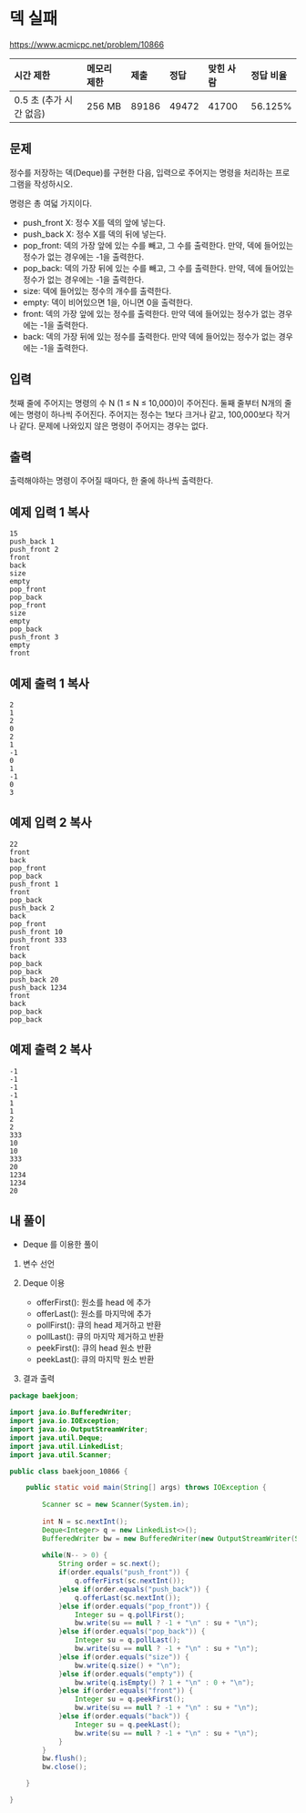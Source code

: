 # 덱 실패

 https://www.acmicpc.net/problem/10866

| 시간 제한               | 메모리 제한 | 제출  | 정답  | 맞힌 사람 | 정답 비율 |
| :---------------------- | :---------- | :---- | :---- | :-------- | :-------- |
| 0.5 초 (추가 시간 없음) | 256 MB      | 89186 | 49472 | 41700     | 56.125%   |

## 문제

정수를 저장하는 덱(Deque)를 구현한 다음, 입력으로 주어지는 명령을 처리하는 프로그램을 작성하시오.

명령은 총 여덟 가지이다.

- push_front X: 정수 X를 덱의 앞에 넣는다.
- push_back X: 정수 X를 덱의 뒤에 넣는다.
- pop_front: 덱의 가장 앞에 있는 수를 빼고, 그 수를 출력한다. 만약, 덱에 들어있는 정수가 없는 경우에는 -1을 출력한다.
- pop_back: 덱의 가장 뒤에 있는 수를 빼고, 그 수를 출력한다. 만약, 덱에 들어있는 정수가 없는 경우에는 -1을 출력한다.
- size: 덱에 들어있는 정수의 개수를 출력한다.
- empty: 덱이 비어있으면 1을, 아니면 0을 출력한다.
- front: 덱의 가장 앞에 있는 정수를 출력한다. 만약 덱에 들어있는 정수가 없는 경우에는 -1을 출력한다.
- back: 덱의 가장 뒤에 있는 정수를 출력한다. 만약 덱에 들어있는 정수가 없는 경우에는 -1을 출력한다.

## 입력

첫째 줄에 주어지는 명령의 수 N (1 ≤ N ≤ 10,000)이 주어진다. 둘째 줄부터 N개의 줄에는 명령이 하나씩 주어진다. 주어지는 정수는 1보다 크거나 같고, 100,000보다 작거나 같다. 문제에 나와있지 않은 명령이 주어지는 경우는 없다.

## 출력

출력해야하는 명령이 주어질 때마다, 한 줄에 하나씩 출력한다.

## 예제 입력 1 복사

```
15
push_back 1
push_front 2
front
back
size
empty
pop_front
pop_back
pop_front
size
empty
pop_back
push_front 3
empty
front
```

## 예제 출력 1 복사

```
2
1
2
0
2
1
-1
0
1
-1
0
3
```

## 예제 입력 2 복사

```
22
front
back
pop_front
pop_back
push_front 1
front
pop_back
push_back 2
back
pop_front
push_front 10
push_front 333
front
back
pop_back
pop_back
push_back 20
push_back 1234
front
back
pop_back
pop_back
```

## 예제 출력 2 복사

```
-1
-1
-1
-1
1
1
2
2
333
10
10
333
20
1234
1234
20
```



## 내 풀이

* Deque 를 이용한 풀이

1. 변수 선언
2. Deque 이용
   * offerFirst(): 원소를 head 에 추가
   * offerLast(): 원소를 마지막에 추가
   * pollFirst(): 큐의 head 제거하고 반환
   * pollLast(): 큐의 마지막 제거하고 반환
   * peekFirst(): 큐의 head 원소 반환
   * peekLast(): 큐의 마지막 원소 반환

3. 결과 출력

```java
package baekjoon;

import java.io.BufferedWriter;
import java.io.IOException;
import java.io.OutputStreamWriter;
import java.util.Deque;
import java.util.LinkedList;
import java.util.Scanner;

public class baekjoon_10866 {

	public static void main(String[] args) throws IOException {
		
		Scanner sc = new Scanner(System.in);
		
		int N = sc.nextInt();
		Deque<Integer> q = new LinkedList<>();
		BufferedWriter bw = new BufferedWriter(new OutputStreamWriter(System.out));
		
		while(N-- > 0) {
			String order = sc.next();
			if(order.equals("push_front")) {
				q.offerFirst(sc.nextInt());
			}else if(order.equals("push_back")) {
				q.offerLast(sc.nextInt());
			}else if(order.equals("pop_front")) {
				Integer su = q.pollFirst();
				bw.write(su == null ? -1 + "\n" : su + "\n");
			}else if(order.equals("pop_back")) {
				Integer su = q.pollLast();
				bw.write(su == null ? -1 + "\n" : su + "\n");
			}else if(order.equals("size")) {
				bw.write(q.size() + "\n");
			}else if(order.equals("empty")) {
				bw.write(q.isEmpty() ? 1 + "\n" : 0 + "\n");
			}else if(order.equals("front")) {
				Integer su = q.peekFirst();
				bw.write(su == null ? -1 + "\n" : su + "\n");
			}else if(order.equals("back")) {
				Integer su = q.peekLast();
				bw.write(su == null ? -1 + "\n" : su + "\n");
			}
		}
		bw.flush();
		bw.close();

	}

}
```

